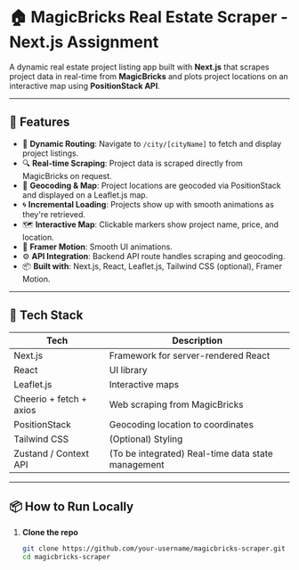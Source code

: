 # 🏠 MagicBricks Real Estate Scraper - Next.js Assignment

A dynamic real estate project listing app built with **Next.js** that scrapes project data in real-time from **MagicBricks** and plots project locations on an interactive map using **PositionStack API**.

---

## 🚀 Features

- 🌆 **Dynamic Routing**: Navigate to `/city/[cityName]` to fetch and display project listings.
- 🔍 **Real-time Scraping**: Project data is scraped directly from MagicBricks on request.
- 📍 **Geocoding & Map**: Project locations are geocoded via PositionStack and displayed on a Leaflet.js map.
- 🌀 **Incremental Loading**: Projects show up with smooth animations as they're retrieved.
- 🗺️ **Interactive Map**: Clickable markers show project name, price, and location.
- 🎯 **Framer Motion**: Smooth UI animations.
- ⚙️ **API Integration**: Backend API route handles scraping and geocoding.
- 📦 **Built with**: Next.js, React, Leaflet.js, Tailwind CSS (optional), Framer Motion.

---

## 🧩 Tech Stack

| Tech              | Description                        |
|------------------|------------------------------------|
| Next.js          | Framework for server-rendered React |
| React            | UI library                         |
| Leaflet.js       | Interactive maps                   |
| Cheerio + fetch + axios  | Web scraping from MagicBricks      |
| PositionStack    | Geocoding location to coordinates  |
| Tailwind CSS     | (Optional) Styling                 |
| Zustand / Context API | (To be integrated) Real-time data state management |

---

## 📦 How to Run Locally

1. **Clone the repo**
   ```bash
   git clone https://github.com/your-username/magicbricks-scraper.git
   cd magicbricks-scraper

